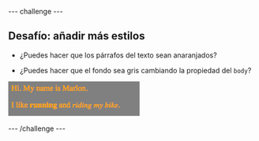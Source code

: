 \--- challenge \---

## Desafío: añadir más estilos

+ ¿Puedes hacer que los párrafos del texto sean anaranjados?

+ ¿Puedes hacer que el fondo sea gris cambiando la propiedad del `body`?

![screenshot](images/birthday-more-style.png)

\--- /challenge \---